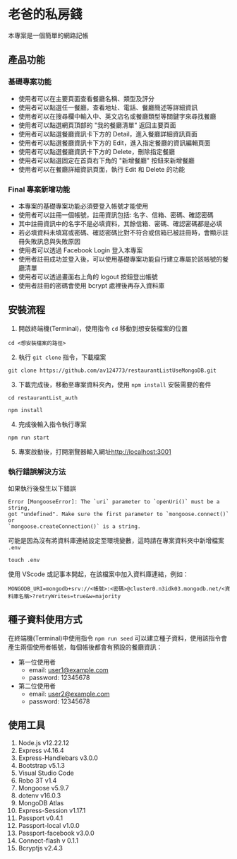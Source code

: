 # 老爸的私房錢
本專案是一個簡單的網路記帳

## 產品功能
### 基礎專案功能
- 使用者可以在主要頁面查看餐廳名稱、類型及評分
- 使用者可以點選任一餐廳，查看地址、電話、餐廳簡述等詳細資訊
- 使用者可以在搜尋欄中輸入中、英文店名或餐廳類型等關鍵字來尋找餐廳
- 使用者可以點選網頁頂部的 "我的餐廳清單" 返回主要頁面
- 使用者可以點選餐廳資訊卡下方的 Detail，進入餐廳詳細資訊頁面
- 使用者可以點選餐廳資訊卡下方的 Edit，進入指定餐廳的資訊編輯頁面
- 使用者可以點選餐廳資訊卡下方的 Delete，刪除指定餐廳
- 使用者可以點選固定在首頁右下角的 "新增餐廳" 按鈕來新增餐廳
- 使用者可以在餐廳詳細資訊頁面，執行 Edit 和 Delete 的功能

### Final 專案新增功能
- 本專案的基礎專案功能必須要登入帳號才能使用
- 使用者可以註冊一個帳號，註冊資訊包括: 名字、信箱、密碼、確認密碼
- 其中註冊資訊中的名字不是必填資料，其餘信箱、密碼、確認密碼都是必填
- 若必填資料未填寫或密碼、確認密碼比對不符合或信箱已被註冊時，會顯示註冊失敗訊息與失敗原因
- 使用者可以透過 Facebook Login 登入本專案
- 使用者註冊成功並登入後，可以使用基礎專案功能自行建立專屬於該帳號的餐廳清單 
- 使用者可以透過畫面右上角的 logout 按鈕登出帳號
- 使用者註冊的密碼會使用 bcrypt 處裡後再存入資料庫

## 安裝流程
1. 開啟終端機(Terminal)，使用指令 `cd` 移動到想安裝檔案的位置
```
cd <想安裝檔案的路徑>
```
2. 執行 `git clone` 指令，下載檔案
```
git clone https://github.com/av124773/restaurantListUseMongoDB.git
```
3. 下載完成後，移動至專案資料夾內，使用 `npm install` 安裝需要的套件
```
cd restaurantList_auth

npm install
```
4. 完成後輸入指令執行專案
```
npm run start
```
5. 專案啟動後，打開瀏覽器輸入網址[http://localhost:3001](http://localhost:3001)
### 執行錯誤解決方法
如果執行後發生以下錯誤
```
Error [MongooseError]: The `uri` parameter to `openUri()` must be a string, 
got "undefined". Make sure the first parameter to `mongoose.connect()` or 
`mongoose.createConnection()` is a string.

```
可能是因為沒有將資料庫連結設定至環境變數，這時請在專案資料夾中新增檔案 `.env`
```
touch .env
```
使用 VScode 或記事本開起，在該檔案中加入資料庫連結，例如：
```
MONGODB_URI=mongodb+srv://<帳號>:<密碼>@cluster0.n3idk03.mongodb.net/<資料庫名稱>?retryWrites=true&w=majority
```
## 種子資料使用方式
在終端機(Terminal)中使用指令 `npm run seed` 可以建立種子資料，使用該指令會產生兩個使用者帳號，每個帳後都會有預設的餐廳資訊：
- 第一位使用者
  - email: user1@example.com
  - password: 12345678
- 第二位使用者
  - email: user2@example.com
  - password: 12345678

## 使用工具
1. Node.js v12.22.12
2. Express v4.16.4
3. Express-Handlebars v3.0.0
4. Bootstrap v5.1.3
5. Visual Studio Code
6. Robo 3T v1.4
7. Mongoose v5.9.7
8. dotenv v16.0.3
9. MongoDB Atlas
10. Express-Session v1.17.1
11. Passport v0.4.1
12. Passport-local v1.0.0
13. Passport-facebook v3.0.0
14. Connect-flash v 0.1.1
15. Bcryptjs v2.4.3

